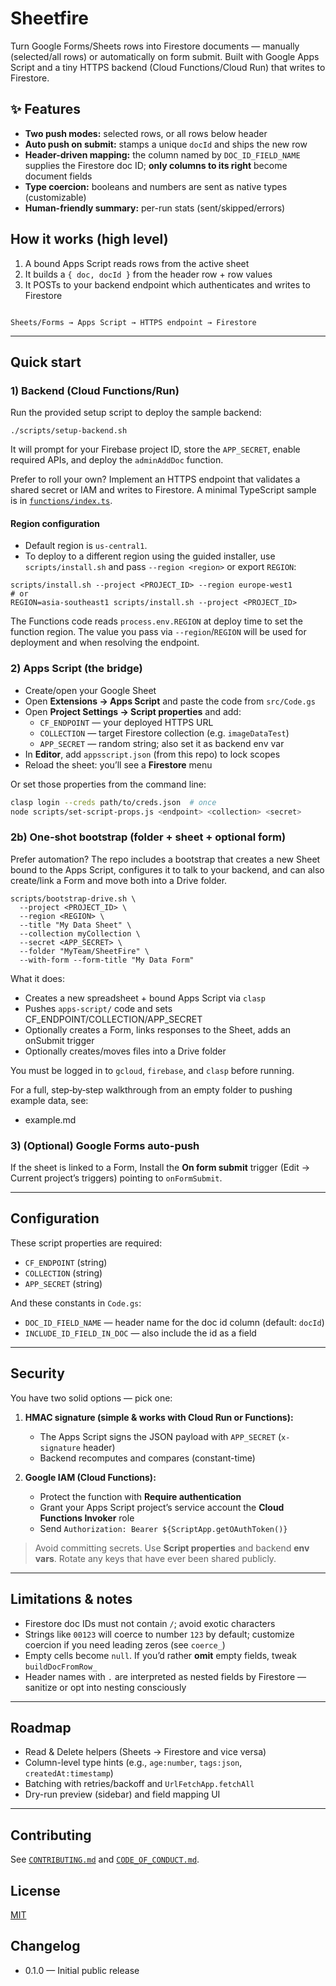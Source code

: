 # Sheetfire

Turn Google Forms/Sheets rows into Firestore documents — manually (selected/all rows) or automatically on form submit. Built with Google Apps Script and a tiny HTTPS backend (Cloud Functions/Cloud Run) that writes to Firestore.

## ✨ Features
- **Two push modes:** selected rows, or all rows below header
- **Auto push on submit:** stamps a unique `docId` and ships the new row
- **Header-driven mapping:** the column named by `DOC_ID_FIELD_NAME` supplies the Firestore doc ID; **only columns to its right** become document fields
- **Type coercion:** booleans and numbers are sent as native types (customizable)
- **Human-friendly summary:** per-run stats (sent/skipped/errors)

## How it works (high level)
1. A bound Apps Script reads rows from the active sheet
2. It builds a `{ doc, docId }` from the header row + row values
3. It POSTs to your backend endpoint which authenticates and writes to Firestore

```

Sheets/Forms → Apps Script → HTTPS endpoint → Firestore

```

---

## Quick start

### 1) Backend (Cloud Functions/Run)
Run the provided setup script to deploy the sample backend:

```
./scripts/setup-backend.sh
```

It will prompt for your Firebase project ID, store the `APP_SECRET`, enable required APIs, and deploy the `adminAddDoc` function.

Prefer to roll your own? Implement an HTTPS endpoint that validates a shared secret or IAM and writes to Firestore. A minimal TypeScript sample is in [`functions/index.ts`](functions/index.ts).

#### Region configuration
- Default region is `us-central1`.
- To deploy to a different region using the guided installer, use `scripts/install.sh` and pass `--region <region>` or export `REGION`:

```
scripts/install.sh --project <PROJECT_ID> --region europe-west1
# or
REGION=asia-southeast1 scripts/install.sh --project <PROJECT_ID>
```

The Functions code reads `process.env.REGION` at deploy time to set the function region. The value you pass via `--region`/`REGION` will be used for deployment and when resolving the endpoint.

### 2) Apps Script (the bridge)
- Create/open your Google Sheet
- Open **Extensions → Apps Script** and paste the code from `src/Code.gs`
- Open **Project Settings → Script properties** and add:
  - `CF_ENDPOINT` — your deployed HTTPS URL
  - `COLLECTION`  — target Firestore collection (e.g. `imageDataTest`)
  - `APP_SECRET`  — random string; also set it as backend env var
- In **Editor**, add `appsscript.json` (from this repo) to lock scopes
- Reload the sheet: you’ll see a **Firestore** menu

Or set those properties from the command line:

```bash
clasp login --creds path/to/creds.json  # once
node scripts/set-script-props.js <endpoint> <collection> <secret>
```

### 2b) One‑shot bootstrap (folder + sheet + optional form)
Prefer automation? The repo includes a bootstrap that creates a new Sheet bound to the Apps Script, configures it to talk to your backend, and can also create/link a Form and move both into a Drive folder.

```
scripts/bootstrap-drive.sh \
  --project <PROJECT_ID> \
  --region <REGION> \
  --title "My Data Sheet" \
  --collection myCollection \
  --secret <APP_SECRET> \
  --folder "MyTeam/SheetFire" \
  --with-form --form-title "My Data Form"
```

What it does:
- Creates a new spreadsheet + bound Apps Script via `clasp`
- Pushes `apps-script/` code and sets CF_ENDPOINT/COLLECTION/APP_SECRET
- Optionally creates a Form, links responses to the Sheet, adds an onSubmit trigger
- Optionally creates/moves files into a Drive folder

You must be logged in to `gcloud`, `firebase`, and `clasp` before running.

For a full, step‑by‑step walkthrough from an empty folder to pushing example data, see:

- example.md

### 3) (Optional) Google Forms auto-push
If the sheet is linked to a Form, Install the **On form submit** trigger (Edit → Current project’s triggers) pointing to `onFormSubmit`.

---

## Configuration
These script properties are required:

- `CF_ENDPOINT` (string)
- `COLLECTION` (string)
- `APP_SECRET` (string)

And these constants in `Code.gs`:
- `DOC_ID_FIELD_NAME` — header name for the doc id column (default: `docId`)
- `INCLUDE_ID_FIELD_IN_DOC` — also include the id as a field

---

## Security
You have two solid options — pick one:

1. **HMAC signature (simple & works with Cloud Run or Functions):**
   - The Apps Script signs the JSON payload with `APP_SECRET` (`x-signature` header)
   - Backend recomputes and compares (constant-time)

2. **Google IAM (Cloud Functions):**
   - Protect the function with **Require authentication**
   - Grant your Apps Script project’s service account the **Cloud Functions Invoker** role
   - Send `Authorization: Bearer ${ScriptApp.getOAuthToken()}`

> Avoid committing secrets. Use **Script properties** and backend **env vars**. Rotate any keys that have ever been shared publicly.

---

## Limitations & notes
- Firestore doc IDs must not contain `/`; avoid exotic characters
- Strings like `00123` will coerce to number `123` by default; customize coercion if you need leading zeros (see `coerce_`)
- Empty cells become `null`. If you’d rather **omit** empty fields, tweak `buildDocFromRow_`
- Header names with `.` are interpreted as nested fields by Firestore — sanitize or opt into nesting consciously

---

## Roadmap
- Read & Delete helpers (Sheets → Firestore and vice versa)
- Column-level type hints (e.g., `age:number`, `tags:json`, `createdAt:timestamp`)
- Batching with retries/backoff and `UrlFetchApp.fetchAll`
- Dry-run preview (sidebar) and field mapping UI

---

## Contributing
See [`CONTRIBUTING.md`](CONTRIBUTING.md) and [`CODE_OF_CONDUCT.md`](CODE_OF_CONDUCT.md).

## License
[MIT](LICENSE)

## Changelog

* 0.1.0 — Initial public release
